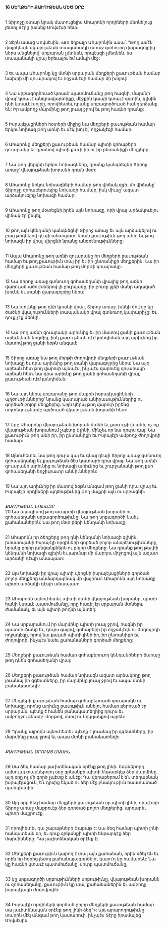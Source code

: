 **16 ՄԵՂՔԵՐԻ ՔԱՒՈՒԹԵԱՆ ՄԵԾ ՕՐԸ**

\
1 Տիրոջը օտար կրակ մատուցելիս Ահարոնի որդիների մեռնելուց յետոյ Տէրը խօսեց Մովսէսի հետ:

\
2 Տէրն ասաց Մովսէսին. «Քո եղբայր Ահարոնին ասա՛. “Թող ամէն վայրկեան վկայութեան տապանակի առաջ գտնուող վարագոյրից ներս անցնելով՝ սրբարան չմտնեն, որպէսզի չմեռնեն. ես տապանակի վրայ երեւալու եմ ամպի մէջ:

\
3 Եւ ապա Ահարոնը կը մտնի սրբարան մեղքերի քաւութեան համար նախրի մի զուարակով եւ ողջակէզի համար մի խոյով:

\
4 Նա սրբագործուած կտաւէ պատմուճանը թող հագնի, մարմնի վրայ՝ կտաւէ անդրավարտիքը, մէջքին կապի կտաւէ գօտին, գլխին դնի կտաւէ խոյրը, որովհետեւ դրանք սրբագործուած հանդերձանք են: Իր ամբողջ մարմինը թող լուայ ջրով եւ թող հագնի դրանք:

\
5 Իսրայէլացիների հօտերի միջից նա մեղքերի քաւութեան համար երկու նոխազ թող առնի եւ մէկ խոյ էլ՝ ողջակէզի համար:

\
6 Ահարոնը մեղքերի քաւութեան համար պիտի զոհաբերի զուարակը եւ դրանով պիտի քաւի իր ու իր ընտանիքի մեղքերը:

\
7 Նա թող վերցնի երկու նոխազները, դրանք կանգնեցնի Տիրոջ առաջ՝ վկայութեան խորանի դռան մօտ:

\
8 Ահարոնը երկու նոխազների համար թող վիճակ գցի. մի վիճակը՝ Տիրոջը զոհաբերուելիք նոխազի համար, իսկ միւսը՝ ազատ արձակուելիք նոխազի համար:

\
9 Ահարոնը թող մօտեցնի իրեն այն նոխազը, որի վրայ արձակուելու վիճակ էր ընկել,

\
10 թող այն կենդանի կանգնեցնի Տիրոջ առաջ եւ այն արձակելով ու բաց թողնելով դէպի անապատ՝ նրան քաւութիւն թող անի: Եւ թող նոխազն իր վրայ վերցնի նրանց անօրէնութիւնները:

\
11 Ապա Ահարոնը թող առնի զուարակը իր մեղքերի քաւութեան համար եւ թող քաւութիւն տայ իր եւ իր ընտանիքի մեղքերին: Նա իր մեղքերի քաւութեան համար թող մորթի զուարակը:

\
12 Նա Տիրոջ առաջ գտնուող զոհասեղանի վրայից թող առնի վառուած ածուխներով լի բուրվառը, իր բուռը լցնի մանր աղացած խունկ եւ տանի վարագոյրից ներս:

\
13 Նա խունկը թող դնի կրակի վրայ, Տիրոջ առաջ. խնկի ծուխը կը ծածկի վկայութիւնների տապանակի վրայ գտնուող կափարիչը: Եւ դուք չէք մեռնի:

\
14 Նա թող առնի զուարակի արիւնից եւ իր մատով ցանի քաւութեան արեւելեան կողմից, իսկ քաւութեան դէմ յանդիման այդ արիւնից իր մատով թող ցանի եօթն անգամ:

\
15 Տիրոջ առաջ նա թող մորթի ժողովրդի մեղքերի քաւութեան նոխազը եւ դրա արիւնից թող տանի վարագոյրից ներս: Նա այդ արեան հետ թող վարուի այնպէս, ինչպէս վարուեց զուարակի արեան հետ. նա դրա արիւնը թող ցանի զոհասեղանի վրայ, քաւութեան դէմ յանդիման:

\
16 Նա այդ կերպ սրբարանը թող մաքրի իսրայէլացիների պղծութիւններից՝ նրանց կատարած անիրաւութիւններից ու գործած բոլոր մեղքերից: Նոյն կերպ թող վարուի իրենց աղտեղութեամբ պղծուած վկայութեան խորանի հետ:

\
17 Երբ Ահարոնը վկայութեան խորան մտնի եւ քաւութիւն անի, ոչ ոք վկայութեան խորանում չպէտք է լինի, մինչեւ որ նա դուրս գայ: Նա քաւութիւն թող անի իր, իր ընտանիքի եւ Իսրայէլի ամբողջ ժողովրդի համար:

\
18 Այնուհետեւ նա թող դուրս գայ եւ գնայ դէպի Տիրոջ առաջ գտնուող զոհասեղանը եւ քաւութեան ծէս կատարի դրա վրայ: Նա թող առնի զուարակի արիւնից ու նոխազի արիւնից եւ շուրջանակի թող քսի զոհասեղանի եղջիւրաւոր անկիւններին:

\
19 Նա այդ արիւնից իր մատով եօթն անգամ թող ցանի դրա վրայ եւ Իսրայէլի որդիների պղծութիւնից թող մաքրի այն ու սրբացնի:

\
_ՔԱՒՈՒԹԵԱՆ ՆՈԽԱԶԸ_
\
20 Նա այսպիսով թող աւարտի վկայութեան խորանի ու զոհասեղանի սրբագործութիւնը: Նա թող սրբագործի նաեւ քահանաներին: Նա թող մօտ բերի կենդանի նոխազը:

\
21 Ահարոնն իր ձեռքերը թող դնի կենդանի նոխազի գլխին, խոստովանի Իսրայէլի որդիների գործած բոլոր անօրէնութիւնները, նրանց բոլոր յանցանքներն ու բոլոր մեղքերը: Նա դրանք թող թափի կենդանի նոխազի գլխին եւ յարմար մի մարդու միջոցով այն ազատ արձակի դէպի անապատ:

\
22 Այս նոխազն իր վրայ պիտի վերցնի իսրայէլացիների գործած բոլոր մեղքերը անմարդաբնակ մի վայրում: Ահարոնն այդ նոխազը պիտի արձակի դէպի անապատ:

\
23 Ահարոնն այնուհետեւ պիտի մտնի վկայութեան խորանը, պիտի հանի կտաւէ պատմուճանը, որը հագել էր սրբարան մտնելու ժամանակ, եւ այն պիտի թողնի այնտեղ:

\
24 Նա սրբարանում իր մարմինը պիտի լուայ ջրով, հագնի իր պատմուճանը եւ, դուրս գալով, զոհաբերի իր ողջակէզն ու ժողովրդի ողջակէզը, որով նա քաւած պիտի լինի իր, իր ընտանիքի եւ ժողովրդի, ինչպէս նաեւ քահանաների գործած մեղքերը:

\
25 Մեղքերի քաւութեան համար զոհաբերուող կենդանիների ճարպը թող դնեն զոհասեղանի վրայ:

\
26 Մեղքերի քաւութեան համար նոխազն ազատ արձակողը թող լուանայ իր զգեստները, իր մարմինը լուայ ջրով եւ ապա մտնի բանակատեղի:

\
27 Մեղքերի քաւութեան համար զոհաբերուած զուարակն ու նոխազը, որոնց արիւնը քաւութիւն անելու համար բերուած էր սրբարան, պէտք է հանեն բանակատեղիից դուրս եւ ամբողջութեամբ՝ մորթով, մսով ու կղկղանքով այրեն:

\
28 Դրանք այրողն այնուհետեւ պէտք է լուանայ իր զգեստները, իր մարմինը լուայ ջրով եւ ապա մտնի բանակատեղի:

\
_ՔԱՒՈՒԹԵԱՆ ՕՐՈՒԱՅ ՄԱՍԻՆ_

\
29 Սա ձեզ համար յաւիտենական օրէնք թող լինի. Եօթներորդ ամսուայ տասներորդ օրը զրկանքի պիտի ենթարկէք ձեր մարմինը, այդ օրը ոչ մի գործ չպէտք է անէք: Դա վերաբերում է ե՛ւ տեղաբնակ իսրայէլացուն, ե՛ւ դրսից եկած ու ձեր մէջ բնակութիւն հաստատած պանդխտին:

\
30 Այդ օրը ձեզ համար մեղքերի քաւութեան օր պիտի լինի, որպէսզի Տիրոջ առաջ մաքրուէք ձեր գործած բոլոր մեղքերից. արդարեւ պիտի մաքրուէք,

\
31 որովհետեւ դա շաբաթների Շաբաթ է: Սա ձեզ համար պիտի լինի հանգստեան օր, եւ դուք զրկանքի պիտի ենթարկէք ձեր մարմինները: Դա յաւիտենական օրէնք է:

\
32 Մեղքերի քաւութիւն կարող է տալ այն քահանան, որին օծել են եւ որին իր հօրից յետոյ քահանայագործելու կարո՛ղ կը համարեն: Նա կը հագնի կտաւէ պատմուճանը՝ սուրբ պատմուճանը,

\
33 կը սրբագործի սրբութիւնների սրբութիւնը, վկայութեան խորանն ու զոհասեղանը, քաւութիւն կը տայ քահանաներին եւ ամբողջ իսրայէլացի ժողովրդին:

\
34 Իսրայէլի որդիների գործած բոլոր մեղքերի քաւութեան համար սա յաւիտենական օրէնք թող լինի ձեզ”»: Այդ արարողութիւնը տարին մէկ անգամ թող կատարուի, ինչպէս Տէրը հրամայեց Մովսէսին:
